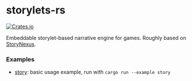 # storylets-rs

[![Crates.io][crates_img]][crates_link]

[crates_img]: https://img.shields.io/crates/v/storylets.svg
[crates_link]: https://crates.io/crates/storylets

Embeddable storylet-based narrative engine for games. Roughly based on [StoryNexus](https://docs.google.com/document/d/1K1wnNJoBhxr17fe3kHQTnpvWLdyxeKWZBKivDQHsdJg).

### Examples
- [story](examples/story.throne): basic usage example, run with `cargo run --example story`
